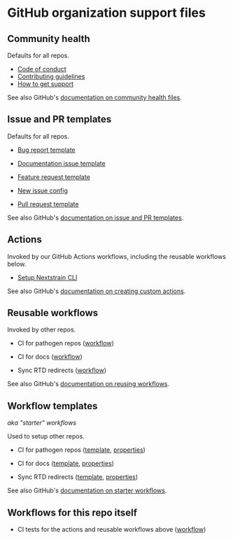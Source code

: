 # GitHub organization support files

## Community health

Defaults for all repos.

- [Code of conduct](CODE_OF_CONDUCT.md)
- [Contributing guidelines](CONTRIBUTING.md)
- [How to get support](SUPPORT.md)

See also GitHub's [documentation on community health files](https://docs.github.com/en/communities/setting-up-your-project-for-healthy-contributions/creating-a-default-community-health-file).


## Issue and PR templates

Defaults for all repos.

- [Bug report template](.github/ISSUE_TEMPLATE/bug_report.md)
- [Documentation issue template](.github/ISSUE_TEMPLATE/documentation-issue.md)
- [Feature request template](.github/ISSUE_TEMPLATE/feature_request.md)
- [New issue config](.github/ISSUE_TEMPLATE/config.yml)

- [Pull request template](.github/pull_request_template.md)

See also GitHub's [documentation on issue and PR templates](https://docs.github.com/en/communities/using-templates-to-encourage-useful-issues-and-pull-requests/about-issue-and-pull-request-templates).


## Actions

Invoked by our GitHub Actions workflows, including the reusable workflows below.

- [Setup Nextstrain CLI](actions/setup-nextstrain-cli/action.yaml)

See also GitHub's [documentation on creating custom actions](https://docs.github.com/en/actions/creating-actions/about-custom-actions).


## Reusable workflows

Invoked by other repos.

- CI for pathogen repos
  ([workflow](.github/workflows/pathogen-repo-ci.yaml))

- CI for docs
  ([workflow](.github/workflows/docs-ci.yaml))

- Sync RTD redirects
  ([workflow](.github/workflows/sync-rtd-redirects.yaml))

See also GitHub's [documentation on reusing workflows](https://docs.github.com/en/actions/using-workflows/reusing-workflows).


## Workflow templates

_aka "starter" workflows_

Used to setup other repos.

- CI for pathogen repos
  ([template](workflow-templates/pathogen-repo-ci.yaml),
  [properties](workflow-templates/pathogen-repo-ci.properties.json))

- CI for docs
  ([template](workflow-templates/docs-ci.yaml),
  [properties](workflow-templates/docs-ci.properties.json))

- Sync RTD redirects
  ([template](workflow-templates/sync-rtd-redirects.yaml),
  [properties](workflow-templates/sync-rtd-redirects.properties.json))

See also GitHub's [documentation on starter workflows](https://docs.github.com/en/actions/using-workflows/creating-starter-workflows-for-your-organization).


## Workflows for this repo itself

- CI tests for the actions and reusable workflows above
  ([workflow](.github/workflows/ci.yaml))
